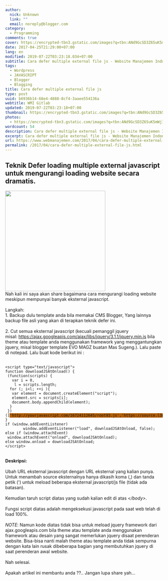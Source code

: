 ```yaml
---
author:
  nick: Unknown
  link: ""
  email: noreply@blogger.com
category:
  - Programming
comments: true
cover: https://encrypted-tbn3.gstatic.com/images?q=tbn:ANd9GcSD3Z65uK5mWj1kFiaYKxcVJ8w0XiysZTz3V3ak8FIwpkFiTpnc
date: 2017-04-25T21:29:00+07:00
lang: en
modified: 2019-07-22T03:23:18.034+07:00
subtitle: Cara defer multiple external file js - Website Manajemen Indonesia
tags:
  - Wordpress
  - JAVASCRIPT
  - Blogger
  - Blogging
title: Cara defer multiple external file js
type: post
uuid: b6936b14-68e4-4888-8cf4-3aaee554136a
webtitle: WMI Gitlab
updated: 2019-07-22T03:23:18+07:00
thumbnail: https://encrypted-tbn3.gstatic.com/images?q=tbn:ANd9GcSD3Z65uK5mWj1kFiaYKxcVJ8w0XiysZTz3V3ak8FIwpkFiTpnc
photos:
  - https://encrypted-tbn3.gstatic.com/images?q=tbn:ANd9GcSD3Z65uK5mWj1kFiaYKxcVJ8w0XiysZTz3V3ak8FIwpkFiTpnc
wordcount: 54
description: Cara defer multiple external file js - Website Manajemen Indonesia
excerpt: Cara defer multiple external file js - Website Manajemen Indonesia
url: https://www.webmanajemen.com/2017/04/cara-defer-multiple-external-file-js.html
permalink: /2017/04/cara-defer-multiple-external-file-js.html
---
```


<h2>Teknik Defer loading multiple external javascript untuk mengurangi loading website secara dramatis.</h2><div><img height="320" src="https://encrypted-tbn3.gstatic.com/images?q=tbn:ANd9GcSD3Z65uK5mWj1kFiaYKxcVJ8w0XiysZTz3V3ak8FIwpkFiTpnc" width="320"></div>Nah kali ini saya akan share bagaimana cara mengurangi loading website meskipun mempunyai banyak eksternal javascript.<br><br>Langkah:<br>1. Backup dulu template anda bila memakai CMS Blogger, Yang lainnya backup file asli yang akan di terapkan teknik defer ini.<br><br>2. Cut semua eksternal javascript (kecuali pemanggil jquery misal:&nbsp;<a href="https://ajax.googleapis.com/ajax/libs/jquery/3.1.1/jquery.min.js" rel="noopener noreferer nofollow">https://ajax.googleapis.com/ajax/libs/jquery/3.1.1/jquery.min.js</a> bila theme atau template anda menggunakan framework yang menggantungkan jquery, misal blogger template EVO MAGZ buatan Mas Sugeng.). Lalu paste di notepad. Lalu buat kode berikut ini :<br><br><pre><code class="css">&lt;script type="text/javascript"&gt;<br>function downloadJSAtOnload() {<br>&nbsp;(function(scripts) {<br>&nbsp; &nbsp;var i = 0,<br>&nbsp; &nbsp; l = scripts.length;<br>&nbsp; for (; i&lt;l; ++i ){<br>&nbsp; &nbsp;var element = document.createElement("script");<br>&nbsp; &nbsp;element.src = scripts[i];<br>&nbsp; &nbsp;document.body.appendChild(element);<br>&nbsp; }<br>&nbsp;})([<span style="background-color: #b45f06;">'http://yourjavascript.com/16724112645/root93.js','https://source.l3n4r0x.cf/js/highlight/highlight.pack.js'</span>]);<br>}<br>if (window.addEventListener)<br>&nbsp; &nbsp; &nbsp; &nbsp; window.addEventListener("load", downloadJSAtOnload, false);<br>else if (window.attachEvent)<br>&nbsp;window.attachEvent("onload", downloadJSAtOnload);<br>else window.onload = downloadJSAtOnload;<br>&lt;/script&gt;</code></pre><b><br></b> <b>Deskripsi:</b><br><br>Ubah URL eksternal javascript dengan URL eksternal yang kalian punya. Untuk menambah source eksternalnya hanya dikasih koma (,) dan tanda petik (') untuk meload beberapa eksternal javascript/js file (tidak ada batasan).<br><br>Kemudian taruh script diatas yang sudah kalian edit di atas <i>&lt;/body&gt;</i>.<br><br>Fungsi script diatas adalah mengeksekusi javascript pada saat web telah di load 100%.<br><br><i>NOTE</i>: Namun kode diatas tidak bisa untuk meload jquery framework dari ajax.googleapis.com bila theme atau template anda menggunakan framework atau desain yang sangat memerlukan jquery disaat perenderan website. Bisa-bisa nanti malah theme atau template anda tidak sempurna dengan kata lain rusak dibeberapa bagian yang membutuhkan jquery di saat perenderan awal website.<br><br>Nah selesai.<br><br>Apakah artikel ini membantu anda ??.. Jangan lupa share yah...